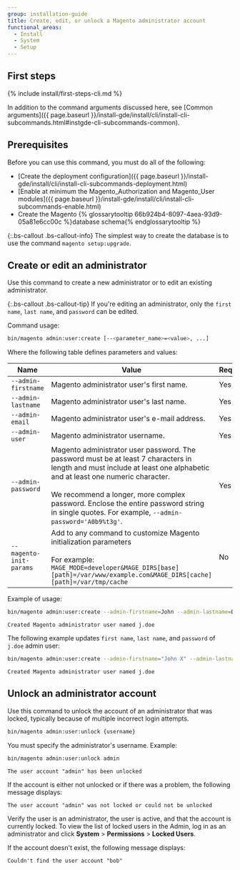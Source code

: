 ```yaml
---
group: installation-guide
title: Create, edit, or unlock a Magento administrator account
functional_areas:
  - Install
  - System
  - Setup
---
```


## First steps
{% include install/first-steps-cli.md %}

In addition to the command arguments discussed here, see [Common arguments]({{ page.baseurl }}/install-gde/install/cli/install-cli-subcommands.html#instgde-cli-subcommands-common).

## Prerequisites

Before you can use this command, you must do all of the following:

-   [Create the deployment configuration]({{ page.baseurl }}/install-gde/install/cli/install-cli-subcommands-deployment.html)
-   [Enable at minimum the Magento_Authorization and Magento_User modules]({{ page.baseurl }}/install-gde/install/cli/install-cli-subcommands-enable.html)
-   Create the Magento {% glossarytooltip 66b924b4-8097-4aea-93d9-05a81e6cc00c %}database schema{% endglossarytooltip %}

{:.bs-callout .bs-callout-info}
The simplest way to create the database is to use the command `magento setup:upgrade`.

## Create or edit an administrator

Use this command to create a new administrator or to edit an existing administrator. 

{:.bs-callout .bs-callout-tip}
If you're editing an administrator, only the `first name`, `last name`, and `password` can be edited.

Command usage:

```bash
bin/magento admin:user:create [--<parameter_name>=<value>, ...]
```

Where the following table defines parameters and values:

|Name|Value|Required?|
|--- |--- |--- |
|`--admin-firstname`|Magento administrator user's first name.|Yes|
|`--admin-lastname`|Magento administrator user's last name.|Yes|
|`--admin-email`|Magento administrator user's e-mail address.|Yes|
|`--admin-user`|Magento administrator username.|Yes|
|`--admin-password`|Magento administrator user password. The password must be at least 7 characters in length and must include at least one alphabetic and at least one numeric character. <br><br>We recommend a longer, more complex password. Enclose the entire password string in single quotes. For example, `--admin-password='A0b9%t3g'`.|Yes|
|`--magento-init-params`|Add to any command to customize Magento initialization parameters<br/><br/>For example: `MAGE_MODE=developer&MAGE_DIRS[base][path]=/var/www/example.com&MAGE_DIRS[cache][path]=/var/tmp/cache`|No|

Example of usage:

```bash
bin/magento admin:user:create --admin-firstname=John --admin-lastname=Doe --admin-email=j.doe@example.com --admin-user=j.doe --admin-password=A0b9%t3g
```

```terminal
Created Magento administrator user named j.doe
```

The following example updates `first name`, `last name`, and `password` of `j.doe` admin user:

```bash
bin/magento admin:user:create --admin-firstname="John X" --admin-lastname="Doe X" --admin-email=j.doe@example.com --admin-user=j.doe --admin-password=A1234567
```

```terminal
Created Magento administrator user named j.doe
```

## Unlock an administrator account

Use this command to unlock the account of an administrator that was locked, typically because of multiple incorrect login attempts.

```bash
bin/magento admin:user:unlock {username}
```

You must specify the administrator's username. Example:

```bash
bin/magento admin:user:unlock admin
```

```terminal
The user account "admin" has been unlocked
```

If the account is either not unlocked or if there was a problem, the following message displays:

```terminal
The user account "admin" was not locked or could not be unlocked
```

Verify the user is an administrator, the user is active, and that the account is currently locked. To view the list of locked users in the Admin, log in as an administrator and click **System** > **Permissions** > **Locked Users**.

If the account doesn't exist, the following message displays:

```terminal
Couldn't find the user account "bob"
```
